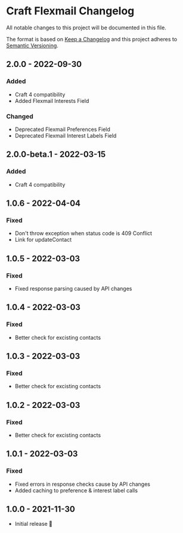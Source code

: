 # Craft Flexmail Changelog

All notable changes to this project will be documented in this file.

The format is based on [Keep a Changelog](http://keepachangelog.com/) and this project adheres to [Semantic Versioning](http://semver.org/).

## 2.0.0 - 2022-09-30
### Added
- Craft 4 compatibility
- Added Flexmail Interests Field
### Changed
- Deprecated Flexmail Preferences Field
- Deprecated Flexmail Interest Labels Field

## 2.0.0-beta.1 - 2022-03-15
### Added
- Craft 4 compatibility

## 1.0.6 - 2022-04-04
### Fixed
- Don't throw exception when status code is 409 Conflict
- Link for updateContact

## 1.0.5 - 2022-03-03
### Fixed
- Fixed response parsing caused by API changes


## 1.0.4 - 2022-03-03
### Fixed
- Better check for excisting contacts


## 1.0.3 - 2022-03-03
### Fixed
- Better check for excisting contacts


## 1.0.2 - 2022-03-03
### Fixed
- Better check for excisting contacts



## 1.0.1 - 2022-03-03
### Fixed
- Fixed errors in response checks cause by API changes
- Added caching to  preference & interest label calls

## 1.0.0 - 2021-11-30

- Initial release 🎉

